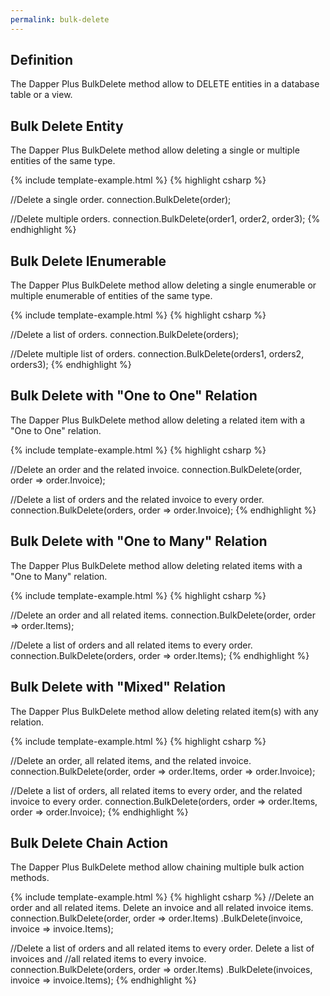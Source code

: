 ```yaml
---
permalink: bulk-delete
---
```


## Definition

The Dapper Plus BulkDelete method allow to DELETE entities in a database table or a view.

## Bulk Delete Entity

The Dapper Plus BulkDelete method allow deleting a single or multiple entities of the same type.

{% include template-example.html %} 
{% highlight csharp %}

//Delete a single order.
connection.BulkDelete(order);

//Delete multiple orders.
connection.BulkDelete(order1, order2, order3);
{% endhighlight %}

## Bulk Delete IEnumerable<TEntity>

The Dapper Plus BulkDelete method allow deleting a single enumerable or multiple enumerable of entities of the same type.

{% include template-example.html %} 
{% highlight csharp %}

//Delete a list of orders.
connection.BulkDelete(orders);

//Delete multiple list of orders.
connection.BulkDelete(orders1, orders2, orders3);
{% endhighlight %}

## Bulk Delete with "One to One" Relation

The Dapper Plus BulkDelete method allow deleting a related item with a "One to One" relation.

{% include template-example.html %} 
{% highlight csharp %}

//Delete an order and the related invoice.
connection.BulkDelete(order, order => order.Invoice);

//Delete a list of orders and the related invoice to every order.
connection.BulkDelete(orders, order => order.Invoice);
{% endhighlight %}

## Bulk Delete with "One to Many" Relation

The Dapper Plus BulkDelete method allow deleting related items with a "One to Many" relation.

{% include template-example.html %} 
{% highlight csharp %}

//Delete an order and all related items.
connection.BulkDelete(order, order => order.Items);

//Delete a list of orders and all related items to every order.
connection.BulkDelete(orders, order => order.Items);
{% endhighlight %}

## Bulk Delete with "Mixed" Relation

The Dapper Plus BulkDelete method allow deleting related item(s) with any relation.


{% include template-example.html %} 
{% highlight csharp %}

//Delete an order, all related items, and the related invoice.
connection.BulkDelete(order, order => order.Items, order => order.Invoice);

//Delete a list of orders, all related items to every order, and the related invoice to every order.
connection.BulkDelete(orders, order => order.Items, order => order.Invoice);
{% endhighlight %}

## Bulk Delete Chain Action

The Dapper Plus BulkDelete method allow chaining multiple bulk action methods.

{% include template-example.html %} 
{% highlight csharp %}
//Delete an order and all related items. Delete an invoice and all related invoice items.
connection.BulkDelete(order, order => order.Items)
          .BulkDelete(invoice, invoice => invoice.Items);

//Delete a list of orders and all related items to every order. Delete a list of invoices and 
//all related items to every invoice.
connection.BulkDelete(orders, order => order.Items)
          .BulkDelete(invoices, invoice => invoice.Items);
{% endhighlight %}
